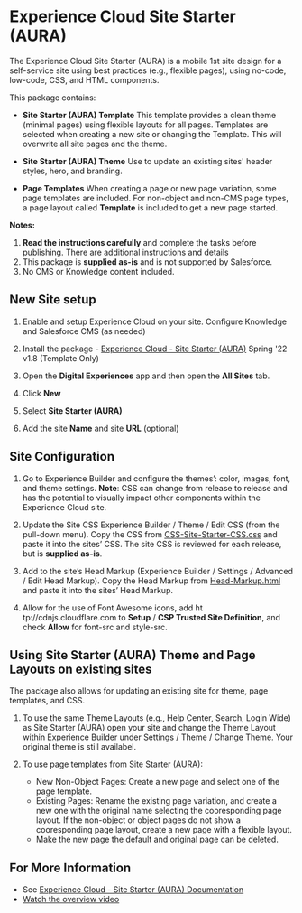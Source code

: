 # Experience Cloud Site Starter (AURA)
The Experience Cloud Site Starter (AURA) is a mobile 1st site design for a self-service site using best practices (e.g., flexible pages), using no-code, low-code,  CSS, and HTML components.

This package contains:
* **Site Starter (AURA) Template**
    This template provides a clean theme (minimal pages) using flexible layouts for all pages.
    Templates are selected when creating a new site or changing the Template. This will overwrite all site pages and the theme. 

* **Site Starter (AURA) Theme**
    Use to update an existing sites' header styles, hero, and branding.
   
* **Page Templates**
    When creating a page or new page variation, some page templates are included. For non-object and non-CMS page types, a page layout called **Template** is included to get a new page started. 


**Notes:**
1. **Read the instructions carefully** and complete the tasks before publishing. There are additional instructions and details 
2. This package is **supplied as-is** and is not supported by Salesforce.
3. No CMS or Knowledge content included.


## New Site setup

1. Enable and setup Experience Cloud on your site.
   Configure Knowledge and Salesforce CMS (as needed)

2. Install the package - [Experience Cloud - Site Starter (AURA)](https://login.salesforce.com/packaging/installPackage.apexp?p0=04t5f000000iqvo) Spring '22 v1.8 (Template Only)
    
3. Open the **Digital Experiences** app and then open the **All Sites** tab.

4. Click **New**

5. Select **Site Starter (AURA)**

6. Add the site **Name** and site **URL** (optional)


## Site Configuration

1. Go to Experience Builder and configure the themes’: color, images, font, and theme settings.
   **Note**: CSS can change from release to release and has the potential to visually impact other components within the Experience Cloud site. 
    
2. Update the Site CSS Experience Builder / Theme / Edit CSS (from the pull-down menu). 
   Copy the CSS from [CSS-Site-Starter-CSS.css](./CSS-Site-Starter.css) and paste it into the sites’ CSS.
   The site CSS is reviewed for each release, but is **supplied as-is**.
    
3. Add to the site’s Head Markup (Experience Builder / Settings / Advanced / Edit Head Markup).
   Copy the Head Markup from [Head-Markup.html](./Head-Markup.html) and paste it into the sites’ Head Markup.
    
4. Allow for the use of Font Awesome icons, add ht&#8203;tp://cdnjs.cloudflare.com to **Setup** / **CSP Trusted Site Definition**, and check **Allow** for font-src and style-src.


## Using Site Starter (AURA) Theme and Page Layouts on existing sites

The package also allows for updating an existing site for theme, page templates, and CSS.
1. To use the same Theme Layouts (e.g., Help Center, Search, Login Wide) as Site Starter (AURA) open your site and change the Theme Layout within Experience Builder under Settings / Theme / Change Theme. Your original theme is still availabel.

2. To use page templates from Site Starter (AURA):
    - New Non-Object Pages: Create a new page and select one of the page template. 
    - Existing Pages: Rename the existing page variation, and create a new one with the original name selecting the cooresponding page layout. 
      If the non-object or object pages do not show a cooresponding page layout, create a new page with a flexible layout. 
    - Make the new page the default and original page can be deleted.    


## For More Information 
- See [Experience Cloud - Site Starter (AURA) Documentation](https://salesforce.quip.com/PjCIAaDQWNGY)
- [Watch the overview video](https://salesforce.vidyard.com/watch/dBMyA254f61Zr5dPWcTta9?)
